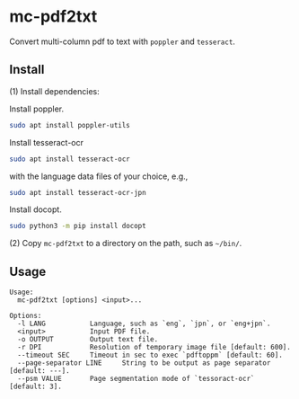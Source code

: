 mc-pdf2txt
==========

Convert multi-column pdf to text with `poppler` and `tesseract`.

## Install

(1) Install dependencies:

Install poppler.

```sh
sudo apt install poppler-utils
```

Install tesseract-ocr

```sh
sudo apt install tesseract-ocr
```

with the language data files of your choice, e.g.,

```sh
sudo apt install tesseract-ocr-jpn
```

Install docopt.

```sh
sudo python3 -m pip install docopt
```

(2) Copy `mc-pdf2txt` to a directory on the path, such as `~/bin/`.

## Usage

```
Usage:
  mc-pdf2txt [options] <input>...

Options:
  -l LANG           Language, such as `eng`, `jpn`, or `eng+jpn`.
  <input>           Input PDF file.
  -o OUTPUT         Output text file.
  -r DPI            Resolution of temporary image file [default: 600].
  --timeout SEC     Timeout in sec to exec `pdftoppm` [default: 60].
  --page-separator LINE     String to be output as page separator [default: ---].
  --psm VALUE       Page segmentation mode of `tessoract-ocr` [default: 3].
```

